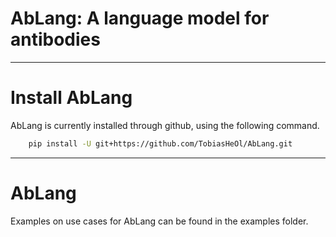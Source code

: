 # **AbLang: A language model for antibodies**

-----------

# Install AbLang

AbLang is currently installed through github, using the following command.

~~~.sh
    pip install -U git+https://github.com/TobiasHeOl/AbLang.git
~~~

----------

# AbLang

Examples on use cases for AbLang can be found in the examples folder.
